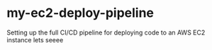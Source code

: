 # my-ec2-deploy-pipeline
Setting up the full CI/CD pipeline for deploying code to an AWS EC2 instance
lets seeee

